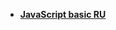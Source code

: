 - **[JavaScript basic RU](https://www.youtube.com/playlist?list=PLNkWIWHIRwMHKLotIS_d-wyj00pg0AnUg)**
